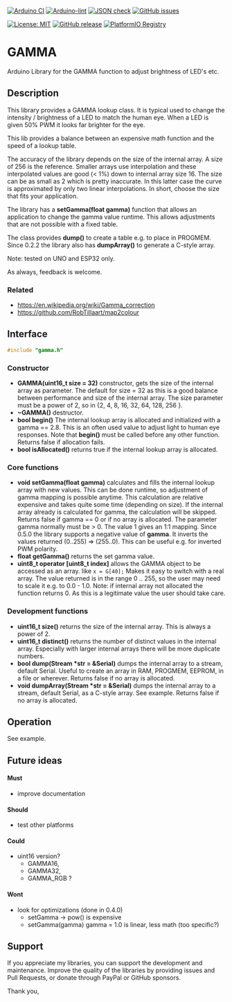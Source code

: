 
[![Arduino CI](https://github.com/RobTillaart/GAMMA/workflows/Arduino%20CI/badge.svg)](https://github.com/marketplace/actions/arduino_ci)
[![Arduino-lint](https://github.com/RobTillaart/GAMMA/actions/workflows/arduino-lint.yml/badge.svg)](https://github.com/RobTillaart/GAMMA/actions/workflows/arduino-lint.yml)
[![JSON check](https://github.com/RobTillaart/GAMMA/actions/workflows/jsoncheck.yml/badge.svg)](https://github.com/RobTillaart/GAMMA/actions/workflows/jsoncheck.yml)
[![GitHub issues](https://img.shields.io/github/issues/RobTillaart/GAMMA.svg)](https://github.com/RobTillaart/GAMMA/issues)

[![License: MIT](https://img.shields.io/badge/license-MIT-green.svg)](https://github.com/RobTillaart/GAMMA/blob/master/LICENSE)
[![GitHub release](https://img.shields.io/github/release/RobTillaart/GAMMA.svg?maxAge=3600)](https://github.com/RobTillaart/GAMMA/releases)
[![PlatformIO Registry](https://badges.registry.platformio.org/packages/robtillaart/library/GAMMA.svg)](https://registry.platformio.org/libraries/robtillaart/GAMMA)


# GAMMA

Arduino Library for the GAMMA function to adjust brightness of LED's etc.


## Description

This library provides a GAMMA lookup class. It is typical used to
change the intensity / brightness of a LED to match the human eye.
When a LED is given 50% PWM it looks far brighter for the eye.

This lib provides a balance between an expensive math function and the speed
of a lookup table.

The accuracy of the library depends on the size of the internal array.
A size of 256 is the reference. Smaller arrays use interpolation and
these interpolated values are good (< 1%) down to internal array size 16.
The size can be as small as 2 which is pretty inaccurate.
In this latter case the curve is approximated by only two linear interpolations.
In short, choose the size that fits your application.

The library has a **setGamma(float gamma)** function that allows an application
to change the gamma value runtime.
This allows adjustments that are not possible with a fixed table.

The class provides **dump()** to create a table e.g. to place in PROGMEM.
Since 0.2.2 the library also has **dumpArray()** to generate a C-style array.

Note: tested on UNO and ESP32 only.

As always, feedback is welcome.


### Related

- https://en.wikipedia.org/wiki/Gamma_correction
- https://github.com/RobTillaart/map2colour


## Interface

```cpp
#include "gamma.h"
```

### Constructor

- **GAMMA(uint16_t size = 32)** constructor, gets the size of the internal
array as parameter. The default for size = 32 as this is a good balance between performance
and size of the internal array.
The size parameter must be a power of 2, so in {2, 4, 8, 16, 32, 64, 128, 256 }.
- **~GAMMA()** destructor.
- **bool begin()** The internal lookup array is allocated and initialized with a gamma == 2.8.
This is an often used value to adjust light to human eye responses.
Note that **begin()** must be called before any other function.
Returns false if allocation fails.
- **bool isAllocated()** returns true if the internal lookup array is allocated.


### Core functions

- **void setGamma(float gamma)** calculates and fills the internal lookup array with new values.
This can be done runtime, so adjustment of gamma mapping is possible anytime.
This calculation are relative expensive and takes quite some time (depending on size).
If the internal array already is calculated for gamma, the calculation will be skipped.
Returns false if gamma == 0 or if no array is allocated.
The parameter gamma normally must be > 0. The value 1 gives an 1:1 mapping.
Since 0.5.0 the library supports a negative value of **gamma**.
It inverts the values returned (0..255) => (255..0).
This can be useful e.g. for inverted PWM polarity.
- **float getGamma()** returns the set gamma value.
- **uint8_t operator \[uint8_t index\]** allows the GAMMA object to be accessed as an array.
like ```x = G[40];``` Makes it easy to switch with a real array.
The value returned is in the range 0 .. 255, so the user may need to scale it e.g. to 0.0 - 1.0.
Note: if internal array not allocated the function returns 0.
As this is a legitimate value the user should take care.


### Development functions

- **uint16_t size()** returns the size of the internal array.
This is always a power of 2.
- **uint16_t distinct()** returns the number of distinct values in the internal array.
Especially with larger internal arrays there will be more duplicate numbers.
- **bool dump(Stream \*str = &Serial)** dumps the internal array to a stream, default Serial.
Useful to create an array in RAM, PROGMEM, EEPROM, in a file or wherever.
Returns false if no array is allocated.
- **void dumpArray(Stream \*str = &Serial)** dumps the internal array to a stream, default Serial, as a C-style array. See example.
Returns false if no array is allocated.


## Operation

See example.


## Future ideas

#### Must

- improve documentation

#### Should

- test other platforms

#### Could

- uint16 version?
  - GAMMA16,
  - GAMMA32,
  - GAMMA_RGB ?

#### Wont

- look for optimizations (done in 0.4.0)
  - setGamma -> pow() is expensive
  - setGamma(gamma)  gamma = 1.0 is linear, less math (too specific?)


## Support

If you appreciate my libraries, you can support the development and maintenance.
Improve the quality of the libraries by providing issues and Pull Requests, or
donate through PayPal or GitHub sponsors.

Thank you,

